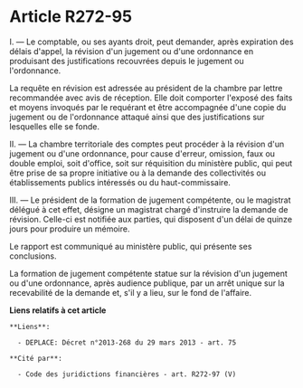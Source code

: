 # Article R272-95

I. ― Le comptable, ou ses ayants droit, peut demander, après expiration des délais d'appel, la révision d'un jugement ou
d'une ordonnance en produisant des justifications recouvrées depuis le jugement ou l'ordonnance. 

La requête en révision est adressée au président de la chambre par lettre recommandée avec avis de réception. Elle doit
comporter l'exposé des faits et moyens invoqués par le requérant et être accompagnée d'une copie du jugement ou de
l'ordonnance attaqué ainsi que des justifications sur lesquelles elle se fonde. 

II. ― La chambre territoriale des comptes peut procéder à la révision d'un jugement ou d'une ordonnance, pour cause d'erreur,
omission, faux ou double emploi, soit d'office, soit sur réquisition du ministère public, qui peut être prise de sa propre
initiative ou à la demande des collectivités ou établissements publics intéressés ou du haut-commissaire. 

III. ― Le président de la formation de jugement compétente, ou le magistrat délégué à cet effet, désigne un magistrat chargé
d'instruire la demande de révision. Celle-ci est notifiée aux parties, qui disposent d'un délai de quinze jours pour produire
un mémoire. 

Le rapport est communiqué au ministère public, qui présente ses conclusions. 

La formation de jugement compétente statue sur la révision d'un jugement ou d'une ordonnance, après audience publique, par un
arrêt unique sur la recevabilité de la demande et, s'il y a lieu, sur le fond de l'affaire.

**Liens relatifs à cet article**

	**Liens**:

	  - DEPLACE: Décret n°2013-268 du 29 mars 2013 - art. 75

	**Cité par**:

	  - Code des juridictions financières - art. R272-97 (V)
